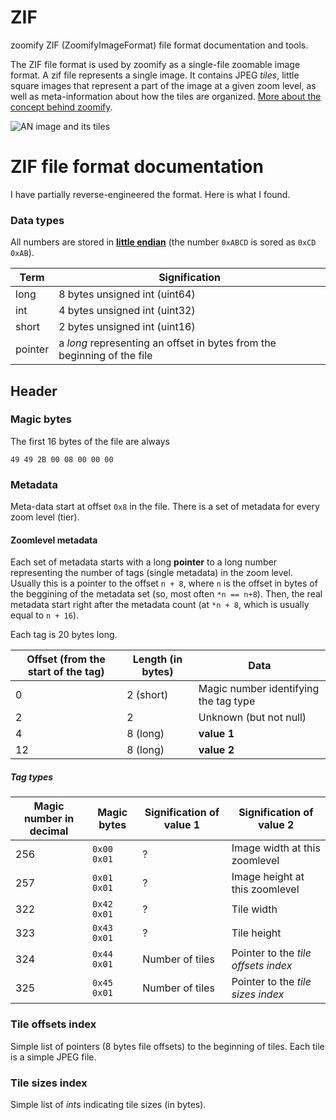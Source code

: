 # ZIF
zoomify ZIF (ZoomifyImageFormat) file format documentation and tools.

The ZIF file format is used by zoomify as a single-file zoomable image format.
A zif file represents a single image. It contains JPEG *tiles*, little square images that represent a part of the image at a given zoom level, as well as meta-information about how the tiles are organized. [More about the concept behind zoomify](https://msdn.microsoft.com/en-us/library/cc645050%28VS.95%29.aspx).

![AN image and its tiles](http://www.zoomify.com/downloads/screenshots/tiledTiered.jpg)

# ZIF file format documentation
I have partially reverse-engineered the format. Here is what I found.

### Data types
All numbers are stored in [**little endian**](https://en.wikipedia.org/wiki/Endianness) (the number `0xABCD` is sored as `0xCD 0xAB`).

Term         | Signification
-------------|---------------
long         | 8 bytes unsigned int (uint64)
int          | 4 bytes unsigned int (uint32)
short        | 2 bytes unsigned int (uint16)
pointer      | a *long* representing an offset in bytes from the beginning of the file

## Header

### Magic bytes
The first 16 bytes of the file are always
```
49 49 2B 00 08 00 00 00
```

### Metadata
Meta-data start at offset `0x8` in the file.
There is a set of metadata for every zoom level (tier).

#### Zoomlevel metadata
Each set of metadata starts with a long **pointer** to a long number representing the number of tags (single metadata) in the zoom level. Usually this is a pointer to the offset `n + 8`, where `n` is the offset in bytes of the beggining of the metadata set (so, most often `*n == n+8`). Then, the real metadata start right after the metadata count (at `*n + 8`, which is usually equal to `n + 16`).

Each tag is 20 bytes long.

Offset (from the start of the tag) | Length (in bytes) | Data
-----------------------------------|-------------------|------------------------------
0                                  | 2 (short)         | Magic number identifying the tag type
2                                  | 2                 | Unknown (but not null)
4                                  | 8  (long)         | **value 1**
12                                 | 8  (long)         | **value 2**

##### Tag types
Magic number in decimal | Magic bytes | Signification of **value 1** | Signification of **value 2**
-----|---|---|---
256  |`0x00 0x01`| ?                        | Image width at this zoomlevel
257  |`0x01 0x01`| ?                        | Image height at this zoomlevel
322  |`0x42 0x01`| ?                        | Tile width
323  |`0x43 0x01`| ?                        | Tile height
324  |`0x44 0x01`| Number of tiles          | Pointer to the *tile offsets index*
325  |`0x45 0x01`| Number of tiles          | Pointer to the *tile sizes index*

### Tile offsets index
Simple list of pointers (8 bytes file offsets) to the beginning of tiles. Each tile is a simple JPEG file.

### Tile sizes index
Simple list of *int*s indicating tile sizes (in bytes). 


